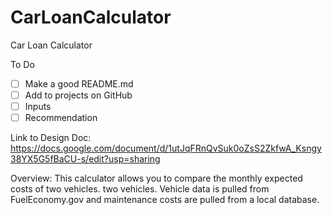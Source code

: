 # CarLoanCalculator

Car Loan Calculator

To Do

- [ ] Make a good README.md
- [ ] Add to projects on GitHub
- [ ] Inputs
- [ ] Recommendation

Link to Design Doc: https://docs.google.com/document/d/1utJqFRnQvSuk0oZsS2ZkfwA_Ksngy38YX5G5fBaCU-s/edit?usp=sharing

Overview: This calculator allows you to compare the monthly expected costs of
two vehicles. two vehicles. Vehicle data is pulled from FuelEconomy.gov and
maintenance costs are pulled from a local database.
